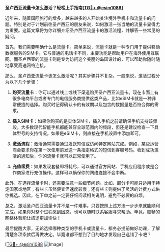 **圣卢西亚流量卡怎么激活？轻松上手指南[[TG💪+ @esim1088](https://t.me/s/esim1088)]**

近年来，随着国际旅行的增多，越来越多的人开始关注境外手机卡和流量卡的问题。特别是对于计划前往圣卢西亚的朋友来说，如何激活一张当地的流量卡显得尤为重要。这篇文章将为你详细介绍圣卢西亚流量卡的激活流程，并解答一些常见的疑问。

首先，我们需要明确什么是流量卡。简单来说，流量卡就是一种专门用于提供移动数据服务的SIM卡。它与普通的电话卡不同，主要功能是帮助用户在海外使用互联网。而圣卢西亚的流量卡则是专为访问这个美丽的岛国设计的，可以帮助你随时随地享受高速网络连接。

那么，圣卢西亚流量卡该怎么激活呢？其实步骤并不复杂。一般来说，激活过程分为以下几个步骤：

1. **购买流量卡**：你可以通过线上或线下渠道购买圣卢西亚流量卡。现在市面上有很多电商平台或者专门的电信服务商提供这类产品，比如eSIM卡就是一种非常便捷的选择。购买时记得确认卡的有效期以及包含的数据量是否符合你的需求。

2. **插入SIM卡**：如果你购买的是实体SIM卡，插入手机之前请确保手机支持该频段。大多数现代智能手机都能兼容全球范围内的频段，但还是建议检查一下具体型号的支持情况。如果是eSIM卡，则直接在手机设置中添加即可。

3. **激活流程**：激活通常需要通过发送短信或访问特定网站完成。例如，某些运营商会要求你在第一次使用前发送一条指定格式的短信到客服号码。收到成功激活的通知后，你的流量卡就可以正常使用了。

4. **充值续费**：如果发现套餐即将耗尽，可以通过官方网站、手机应用程序或是合作商家进行充值操作。这样可以确保你的网络连接不会中断。

此外，在选择流量卡时，还需要注意一些细节问题。比如，部分卡可能只适用于特定国家或地区；有些卡虽然便宜但速度较慢；还有些卡则提供了灵活的计费方式供你挑选。因此，在下单之前一定要仔细阅读相关说明，避免不必要的麻烦。

总之，激活圣卢西亚流量卡并不是一件难事，只要按照上述方法一步步来就能顺利完成。如果你对整个过程感到困惑，也可以随时联系客服寻求帮助。毕竟，顺畅的网络体验能让旅途更加愉快！

最后提醒大家，无论选择哪种类型的手机卡或流量卡，都务必提前做好功课，了解清楚各项条款后再做决定。毕竟谁都不想到了目的地才发现自己选错了卡吧？

[[TG💪+ @esim1088](https://t.me/s/esim1088) ![Image](https://i.postimg.cc/4NQfJmqS/Snipaste-2025-05-13-00-14-12.png)]
